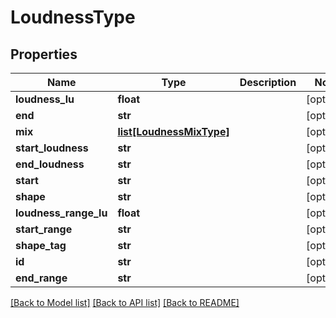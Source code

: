 # LoudnessType

## Properties
Name | Type | Description | Notes
------------ | ------------- | ------------- | -------------
**loudness_lu** | **float** |  | [optional] 
**end** | **str** |  | [optional] 
**mix** | [**list[LoudnessMixType]**](LoudnessMixType.md) |  | [optional] 
**start_loudness** | **str** |  | [optional] 
**end_loudness** | **str** |  | [optional] 
**start** | **str** |  | [optional] 
**shape** | **str** |  | [optional] 
**loudness_range_lu** | **float** |  | [optional] 
**start_range** | **str** |  | [optional] 
**shape_tag** | **str** |  | [optional] 
**id** | **str** |  | [optional] 
**end_range** | **str** |  | [optional] 

[[Back to Model list]](../README.md#documentation-for-models) [[Back to API list]](../README.md#documentation-for-api-endpoints) [[Back to README]](../README.md)


